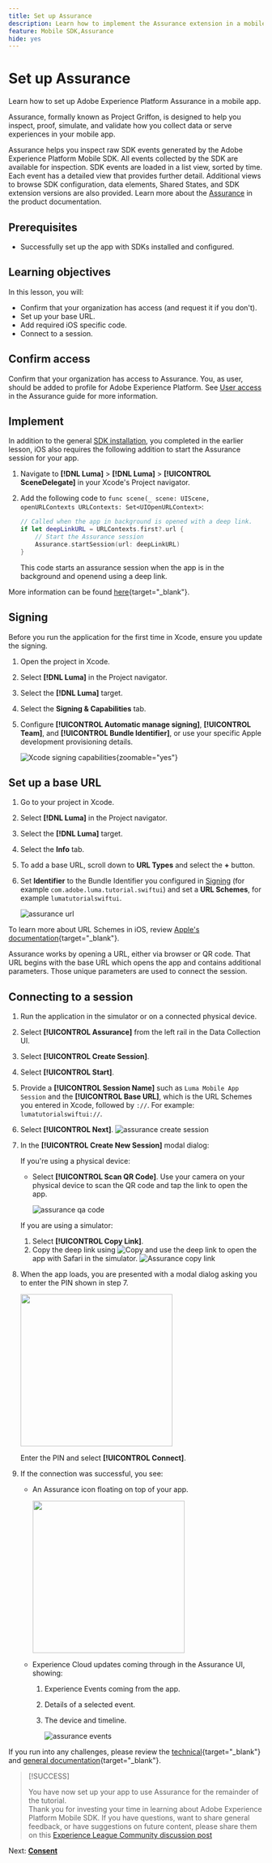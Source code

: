 ```yaml
---
title: Set up Assurance
description: Learn how to implement the Assurance extension in a mobile app.
feature: Mobile SDK,Assurance
hide: yes
---
```

# Set up Assurance

Learn how to set up Adobe Experience Platform Assurance in a mobile app.

Assurance, formally known as Project Griffon, is designed to help you inspect, proof, simulate, and validate how you collect data or serve experiences in your mobile app.

Assurance helps you inspect raw SDK events generated by the Adobe Experience Platform Mobile SDK. All events collected by the SDK are available for inspection. SDK events are loaded in a list view, sorted by time. Each event has a detailed view that provides further detail. Additional views to browse SDK configuration, data elements, Shared States, and SDK extension versions are also provided. Learn more about the [Assurance](https://experienceleague.adobe.com/docs/experience-platform/assurance/home.html) in the product documentation.


## Prerequisites

* Successfully set up the app with SDKs installed and configured.

## Learning objectives

In this lesson, you will:

* Confirm that your organization has access (and request it if you don't).
* Set up your base URL.
* Add required iOS specific code.
* Connect to a session.

## Confirm access

Confirm that your organization has access to Assurance. You, as user, should be added to profile for Adobe Experience Platform. See [User access](https://experienceleague.adobe.com/docs/experience-platform/assurance/user-access.html?lang=en) in the Assurance guide for more information.

## Implement

In addition to the general [SDK installation](install-sdks.md), you completed in the earlier lesson, iOS also requires the following addition to start the Assurance session for your app. 

1. Navigate to **[!DNL Luma]** > **[!DNL Luma]** > **[!UICONTROL SceneDelegate]** in your Xcode's Project navigator.
 
1. Add the following code to `func scene(_ scene: UIScene, openURLContexts URLContexts: Set<UIOpenURLContext>`:

   ```swift
   // Called when the app in background is opened with a deep link.
   if let deepLinkURL = URLContexts.first?.url {
       // Start the Assurance session
       Assurance.startSession(url: deepLinkURL)
   }
   ```

    This code starts an assurance session when the app is in the background and openend using a deep link.

More information can be found [here](https://developer.adobe.com/client-sdks/documentation/platform-assurance-sdk/api-reference/){target="_blank"}.

## Signing

Before you run the application for the first time in Xcode, ensure you update the signing.

1. Open the project in Xcode.
1. Select **[!DNL Luma]** in the Project navigator.
1. Select the **[!DNL Luma]** target.
1. Select the **Signing & Capabilities** tab.
1. Configure **[!UICONTROL Automatic manage signing]**, **[!UICONTROL Team]**, and **[!UICONTROL Bundle Identifier]**, or use your specific Apple development provisioning details.

    ![Xcode signing capabilities](assets/xcode-signing-capabilities.png){zoomable="yes"}

## Set up a base URL

1. Go to your project in Xcode.
1. Select **[!DNL Luma]** in the Project navigator.
1. Select the **[!DNL Luma]** target.
1. Select the **Info** tab.
1. To add a base URL, scroll down to **URL Types** and select the **+** button.
1. Set **Identifier** to the Bundle Identifier you configured in [Signing](#signing) (for example `com.adobe.luma.tutorial.swiftui`) and set a **URL Schemes**, for example `lumatutorialswiftui`.

   ![assurance url](assets/assurance-url-type.png)

To learn more about URL Schemes in iOS, review [Apple's documentation](https://developer.apple.com/documentation/xcode/defining-a-custom-url-scheme-for-your-app){target="_blank"}.

Assurance works by opening a URL, either via browser or QR code. That URL begins with the base URL  which opens the app and contains additional parameters. Those unique parameters are used to connect the session.


## Connecting to a session

1. Run the application in the simulator or on a connected physical device.
1. Select **[!UICONTROL Assurance]** from the left rail in the Data Collection UI.
1. Select **[!UICONTROL Create Session]**.
1. Select **[!UICONTROL Start]**.
1. Provide a **[!UICONTROL Session Name]** such as `Luma Mobile App Session` and the **[!UICONTROL Base URL]**, which is the URL Schemes you entered in Xcode, followed by `://`. For example: `lumatutorialswiftui://`.
1. Select **[!UICONTROL Next]**.
    ![assurance create session](assets/assurance-create-session.png)
1. In the **[!UICONTROL Create New Session]** modal dialog:
   
   If you're using a physical device: 

   * Select **[!UICONTROL Scan QR Code]**. Use your camera on your physical device to scan the QR code and tap the link to open the app.

     ![assurance qa code](assets/assurance-qr-code.png)

   If you are using a simulator:

   1. Select **[!UICONTROL Copy Link]**.
   1. Copy the deep link using ![Copy](https://spectrum.adobe.com/static/icons/workflow_18/Smock_Copy_18_N.svg)  and use the deep link to open the app with Safari in the simulator.
     ![Assurance copy link](assets/assurance-copy-link.png)
    
1. When the app loads, you are presented with a modal dialog asking you to enter the PIN shown in step 7.
   
   <img src="assets/assurance-enter-pin.png" width=300>

   Enter the PIN and select **[!UICONTROL Connect]**.


1. If the connection was successful, you see:
    * An Assurance icon floating on top of your app.
      
       <img src="assets/assurance-modal.png" width=300>
    
    * Experience Cloud updates coming through in the Assurance UI, showing:

      1. Experience Events coming from the app.
      1. Details of a selected event.
      1. The device and timeline.

         ![assurance events](assets/assurance-events.png)

If you run into any challenges, please review the [technical](https://developer.adobe.com/client-sdks/documentation/platform-assurance-sdk/){target="_blank"} and [general documentation](https://experienceleague.adobe.com/docs/experience-platform/assurance/home.html){target="_blank"}.

>[!SUCCESS]
>
>You have now set up your app to use Assurance for the remainder of the tutorial.<br/>Thank you for investing your time in learning about Adobe Experience Platform Mobile SDK. If you have questions, want to share general feedback, or have suggestions on future content, please share them on this [Experience League Community discussion post](https://experienceleaguecommunities.adobe.com/t5/adobe-experience-platform-launch/tutorial-discussion-implement-adobe-experience-cloud-in-mobile/td-p/443796)


Next: **[Consent](consent.md)**
